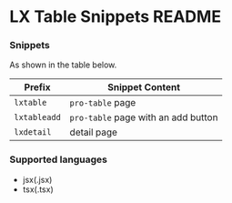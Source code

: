 # LX Table Snippets README

### Snippets

As shown in the table below.

| Prefix       | Snippet Content                     |
| ------------ | ----------------------------------- |
| `lxtable`    | `pro-table` page                    |
| `lxtableadd` | `pro-table` page with an add button |
| `lxdetail`   | detail page                         |

### Supported languages

* jsx(.jsx)
* tsx(.tsx)
